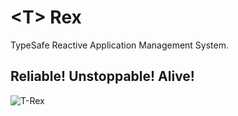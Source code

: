 # &lt;T> Rex

TypeSafe Reactive Application Management System. 

## Reliable! Unstoppable! Alive!

[logo]: https://images3.sw-cdn.net/product/picture/710x528_6888838_922874_1459319140.jpg "T-Rex"

![T-Rex][logo]
